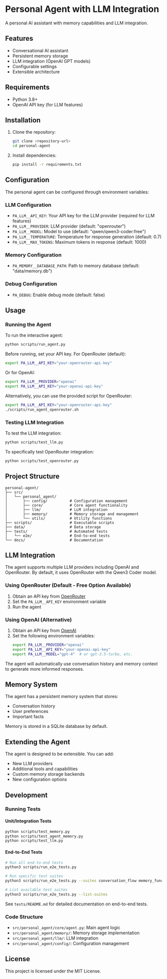 # Personal Agent with LLM Integration

A personal AI assistant with memory capabilities and LLM integration.

## Features

- Conversational AI assistant
- Persistent memory storage
- LLM integration (OpenAI GPT models)
- Configurable settings
- Extensible architecture

## Requirements

- Python 3.8+
- OpenAI API key (for LLM features)

## Installation

1. Clone the repository:
   ```bash
   git clone <repository-url>
   cd personal-agent
   ```

2. Install dependencies:
   ```bash
   pip install -r requirements.txt
   ```

## Configuration

The personal agent can be configured through environment variables:

### LLM Configuration

- `PA_LLM__API_KEY`: Your API key for the LLM provider (required for LLM features)
- `PA_LLM__PROVIDER`: LLM provider (default: "openrouter")
- `PA_LLM__MODEL`: Model to use (default: "qwen/qwen3-coder:free")
- `PA_LLM__TEMPERATURE`: Temperature for response generation (default: 0.7)
- `PA_LLM__MAX_TOKENS`: Maximum tokens in response (default: 1000)

### Memory Configuration

- `PA_MEMORY__DATABASE_PATH`: Path to memory database (default: "data/memory.db")

### Debug Configuration

- `PA_DEBUG`: Enable debug mode (default: false)

## Usage

### Running the Agent

To run the interactive agent:

```bash
python scripts/run_agent.py
```

Before running, set your API key. For OpenRouter (default):

```bash
export PA_LLM__API_KEY="your-openrouter-api-key"
```

Or for OpenAI:

```bash
export PA_LLM__PROVIDER="openai"
export PA_LLM__API_KEY="your-openai-api-key"
```

Alternatively, you can use the provided script for OpenRouter:

```bash
export PA_LLM__API_KEY="your-openrouter-api-key"
./scripts/run_agent_openrouter.sh
```

### Testing LLM Integration

To test the LLM integration:

```bash
python scripts/test_llm.py
```

To specifically test OpenRouter integration:

```bash
python scripts/test_openrouter.py
```

## Project Structure

```
personal-agent/
├── src/
│   └── personal_agent/
│       ├── config/          # Configuration management
│       ├── core/            # Core agent functionality
│       ├── llm/             # LLM integration
│       ├── memory/          # Memory storage and management
│       └── utils/           # Utility functions
├── scripts/                 # Executable scripts
├── data/                    # Data storage
├── tests/                   # Automated tests
│   └── e2e/                 # End-to-end tests
└── docs/                    # Documentation
```

## LLM Integration

The agent supports multiple LLM providers including OpenAI and OpenRouter. By default, it uses OpenRouter with the Qwen3 Coder model.

### Using OpenRouter (Default - Free Option Available)

1. Obtain an API key from [OpenRouter](https://openrouter.ai/)
2. Set the `PA_LLM__API_KEY` environment variable
3. Run the agent

### Using OpenAI (Alternative)

1. Obtain an API key from [OpenAI](https://platform.openai.com/)
2. Set the following environment variables:
   ```bash
   export PA_LLM__PROVIDER="openai"
   export PA_LLM__API_KEY="your-openai-api-key"
   export PA_LLM__MODEL="gpt-4"  # or gpt-3.5-turbo, etc.
   ```

The agent will automatically use conversation history and memory context to generate more informed responses.

## Memory System

The agent has a persistent memory system that stores:
- Conversation history
- User preferences
- Important facts

Memory is stored in a SQLite database by default.

## Extending the Agent

The agent is designed to be extensible. You can add:
- New LLM providers
- Additional tools and capabilities
- Custom memory storage backends
- New configuration options

## Development

### Running Tests

#### Unit/Integration Tests
```bash
python scripts/test_memory.py
python scripts/test_agent_memory.py
python scripts/test_llm.py
```

#### End-to-End Tests
```bash
# Run all end-to-end tests
python3 scripts/run_e2e_tests.py

# Run specific test suites
python3 scripts/run_e2e_tests.py --suites conversation_flow memory_functionality

# List available test suites
python3 scripts/run_e2e_tests.py --list-suites
```

See `tests/README.md` for detailed documentation on end-to-end tests.

### Code Structure

- `src/personal_agent/core/agent.py`: Main agent logic
- `src/personal_agent/memory/`: Memory storage implementation
- `src/personal_agent/llm/`: LLM integration
- `src/personal_agent/config/`: Configuration management

## License

This project is licensed under the MIT License.